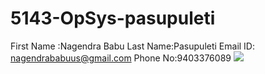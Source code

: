 # 5143-OpSys-pasupuleti
First Name :Nagendra Babu
Last Name:Pasupuleti
Email ID: nagendrababuus@gmail.com
Phone No:9403376089
![](C:\Users\kollu\Downloads\nag.JPG)
